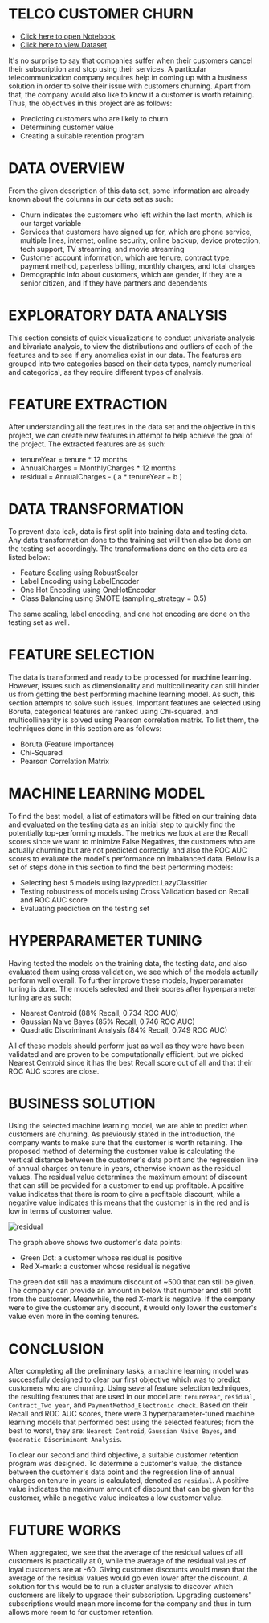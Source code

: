 # TELCO CUSTOMER CHURN

- [Click here to open Notebook](https://github.com/fnurrahmadi/data-science-portfolio/blob/main/Telco%20Customer%20Churn/revised.ipynb)
- [Click here to view Dataset](https://www.kaggle.com/blastchar/telco-customer-churn)

It's no surprise to say that companies suffer when their customers cancel their subscription and stop using their services. A particular telecommunication company requires help in coming up with a business solution in order to solve their issue with customers churning. Apart from that, the company would also like to know if a customer is worth retaining. Thus, the objectives in this project are as follows:
- Predicting customers who are likely to churn
- Determining customer value
- Creating a suitable retention program

# DATA OVERVIEW

From the given description of this data set, some information are already known about the columns in our data set as such:

- Churn indicates the customers who left within the last month, which is our target variable
- Services that customers have signed up for, which are phone service, multiple lines, internet, online security, online backup, device protection, tech support, TV streaming, and movie streaming
- Customer account information, which are tenure, contract type, payment method, paperless billing, monthly charges, and total charges
- Demographic info about customers, which are gender, if they are a senior citizen, and if they have partners and dependents

# EXPLORATORY DATA ANALYSIS

This section consists of quick visualizations to conduct univariate analysis and bivariate analysis, to view the distributions and outliers of each of the features and to see if any anomalies exist in our data. The features are grouped into two categories based on their data types, namely numerical and categorical, as they require different types of analysis.

# FEATURE EXTRACTION

After understanding all the features in the data set and the objective in this project, we can create new features in attempt to help achieve the goal of the project. The extracted features are as such:
- tenureYear = tenure * 12 months
- AnnualCharges = MonthlyCharges * 12 months
- residual = AnnualCharges - ( a * tenureYear + b )

# DATA TRANSFORMATION

To prevent data leak, data is first split into training data and testing data. Any data transformation done to the training set will then also be done on the testing set accordingly. The transformations done on the data are as listed below:
- Feature Scaling using RobustScaler
- Label Encoding using LabelEncoder
- One Hot Encoding using OneHotEncoder
- Class Balancing using SMOTE (sampling_strategy = 0.5)

The same scaling, label encoding, and one hot encoding are done on the testing set as well.

# FEATURE SELECTION

The data is transformed and ready to be processed for machine learning. However, issues such as dimensionality and multicollinearity can still hinder us from getting the best performing machine learning model. As such, this section attempts to solve such issues. Important features are selected using Boruta, categorical features are ranked using Chi-squared, and multicollinearity is solved using Pearson correlation matrix. To list them, the techniques done in this section are as follows:
- Boruta (Feature Importance)
- Chi-Squared
- Pearson Correlation Matrix

# MACHINE LEARNING MODEL

To find the best model, a list of estimators will be fitted on our training data and evaluated on the testing data as an initial step to quickly find the potentially top-performing models. The metrics we look at are the Recall scores since we want to minimize False Negatives, the customers who are actually churning but are not predicted correctly, and also the ROC AUC scores to evaluate the model's performance on imbalanced data. Below is a set of steps done in this section to find the best performing models:
- Selecting best 5 models using lazypredict.LazyClassifier
- Testing robustness of models using Cross Validation based on Recall and ROC AUC score
- Evaluating prediction on the testing set

# HYPERPARAMETER TUNING

Having tested the models on the training data, the testing data, and also evaluated them using cross validation, we see which of the models actually perform well overall. To further improve these models, hyperparamater tuning is done. The models selected and their scores after hyperparameter tuning are as such:
- Nearest Centroid (88% Recall, 0.734 ROC AUC)
- Gaussian Naive Bayes (85% Recall, 0.746 ROC AUC)
- Quadratic Discriminant Analysis (84% Recall, 0.749 ROC AUC)

All of these models should perform just as well as they were have been validated and are proven to be computationally efficient, but we picked Nearest Centroid since it has the best Recall score out of all and that their ROC AUC scores are close.

# BUSINESS SOLUTION

Using the selected machine learning model, we are able to predict when customers are churning. As previously stated in the introduction, the company wants to make sure that the customer is worth retaining. The proposed method of determing the customer value is calculating the vertical distance between the customer's data point and the regression line of annual charges on tenure in years, otherwise known as the residual values. The residual value determines the maximum amount of discount that can still be provided for a customer to end up profitable. A positive value indicates that there is room to give a profitable discount, while a negative value indicates this means that the customer is in the red and is low in terms of customer value.

 ![residual](https://raw.githubusercontent.com/fnurrahmadi/data-science-portfolio/main/Telco%20Customer%20Churn/img/residual.jpg)

The graph above shows two customer's data points:
- Green Dot: a customer whose residual is positive
- Red X-mark: a customer whose residual is negative

The green dot still has a maximum discount of ~500 that can still be given. The company can provide an amount in below that number and still profit from the customer. Meanwhile, the red X-mark is negative. If the company were to give the customer any discount, it would only lower the customer's value even more in the coming tenures.

# CONCLUSION

After completing all the preliminary tasks, a machine learning model was successfully designed to clear our first objective which was to predict customers who are churning. Using several feature selection techniques, the resulting features that are used in our model are: `tenureYear`, `residual`, `Contract_Two year`, and `PaymentMethod_Electronic check`. Based on their Recall and ROC AUC scores, there were 3 hyperparameter-tuned machine learning models that performed best using the selected features; from the best to worst, they are: `Nearest Centroid`, `Gaussian Naive Bayes`, and `Quadratic Discriminant Analysis`.

To clear our second and third objective, a suitable customer retention program was designed. To determine a customer's value, the distance between the customer's data point and the regression line of annual charges on tenure in years is calculated, denoted as `residual`. A positive value indicates the maximum amount of discount that can be given for the customer, while a negative value indicates a low customer value.

# FUTURE WORKS

When aggregated, we see that the average of the residual values of all customers is practically at 0, while the average of the residual values of loyal customers are at -60. Giving customer discounts would mean that the average of the residual values would go even lower after the discount. A solution for this would be to run a cluster analysis to discover which customers are likely to upgrade their subscription. Upgrading customers' subscriptions would mean more income for the company and thus in turn allows more room to for customer retention.
